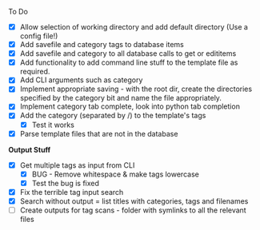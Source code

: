 To Do

* [x] Allow selection of working directory and add default directory (Use a config file!)
* [x] Add savefile and category tags to database items
* [x] Add savefile and category to all database calls to get or edititems
* [x] Add functionality to add command line stuff to the template file as required.
* [x] Add CLI arguments such as category
* [x] Implement appropriate saving - with the root dir, create the directories specified by the category bit and name the file appropriately.
* [x] Implement category tab complete, look into python tab completion
* [x] Add the category (separated by /) to the template's tags 
	* [x] Test it works
* [x] Parse template files that are not in the database

__Output Stuff__
* [x] Get multiple tags as input from CLI
	* [x] BUG - Remove whitespace & make tags lowercase
	* [x] Test the bug is fixed
* [x] Fix the terrible tag input search
* [x] Search without output = list titles with categories, tags and filenames
* [ ] Create outputs for tag scans - folder with symlinks to all the relevant files 
